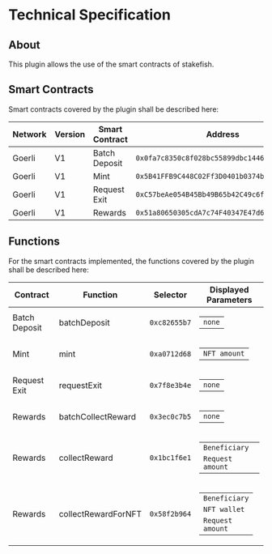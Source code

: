 # Technical Specification

## About

This plugin allows the use of the smart contracts of stakefish.

## Smart Contracts

Smart contracts covered by the plugin shall be described here:

| Network | Version | Smart Contract | Address                                      |
| ------- | ------- | -------------- | -------------------------------------------- |
| Goerli  | V1      | Batch Deposit  | `0x0fa7c8350c8f028bc55899dbc1446ecd342958fe` |
| Goerli  | V1      | Mint           | `0x5B41FFB9C448C02Ff3D0401b0374b67EFcB73C7E` |
| Goerli  | V1      | Request Exit   | `0xC57beAe054B45Bb49B65b42C49c6f4b010f976e5` |
| Goerli  | V1      | Rewards        | `0x51a80650305cdA7c74F40347E47d6e318a91dE9F` |

## Functions

For the smart contracts implemented, the functions covered by the plugin shall be described here:

| Contract      | Function            | Selector     | Displayed Parameters                                                                                                                                               |
| ------------- | ------------------- | ------------ | ------------------------------------------------------------------------------------------------------------------------------------------------------------------ |
| Batch Deposit | batchDeposit        | `0xc82655b7` | <table><tbody> <tr><td><code>none</code></td></tr> </tbody></table>                                                                                                |
| Mint          | mint                | `0xa0712d68` | <table><tbody> <tr><td><code>NFT amount</code></td></tr> </tbody></table>                                                                                          |
| Request Exit  | requestExit         | `0x7f8e3b4e` | <table><tbody> <tr><td><code>none</code></td></tr> </tbody></table>                                                                                                |
| Rewards       | batchCollectReward  | `0x3ec0c7b5` | <table><tbody> <tr><td><code>none</code></td></tr> </tbody></table>                                                                                                |
| Rewards       | collectReward       | `0x1bc1f6e1` | <table><tbody> <tr><td><code>Beneficiary</code></td></tr> <tr><td><code>Request amount</code></td></tr> </tbody></table>                                           |
| Rewards       | collectRewardForNFT | `0x58f2b964` | <table><tbody> <tr><td><code>Beneficiary</code></td></tr> <tr><td><code>NFT wallet</code></td></tr> <tr><td><code>Request amount</code></td></tr> </tbody></table> |
